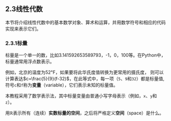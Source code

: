 ## 2.3线性代数
本节将介绍线性代数中的基本数学对象、算术和运算，并用数学符号和相应的代码实现来表示它们。
### 2.3.1标量
标量是一个单一的数，比如3.141592653589793，-1，0，100等。在Python中，标量通常用浮点数表示。

例如，北京的温度为52℉，如果要将此华氏度值转换为更常用的摄氏度， 则可以计算表达$c=\frac{5}{9}(f-32)$，在此等式中，每一项（`5`、`9`和`32`）都是标量值,符号`c`和`f`称为**变量**（variable），它们表示未知的标量值。

本教程采用了数学表示法，其中标量变量由普通小写字母表示（例如，`x`、`y`和`z`）。

用$\mathbb{R}$表示所有（连续）**实数标量的空间**，之后将严格定义**空间**（space）是什么。